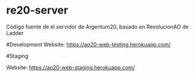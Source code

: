 # re20-server
Código fuente de el servidor de Argentum20, basado en RevolucionAO de Ladder

#Development
Website:
https://ao20-web-testing.herokuapp.com/

#Staging

Website:
https://ao20-web-staging.herokuapp.com/
